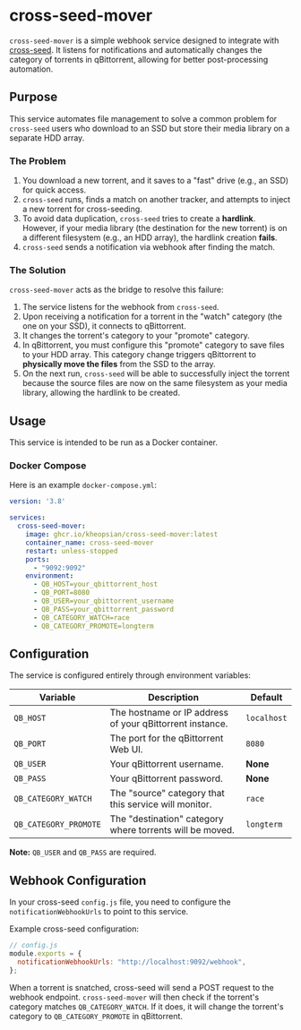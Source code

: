 # cross-seed-mover

`cross-seed-mover` is a simple webhook service designed to integrate with [cross-seed](https://www.cross-seed.org/). It listens for notifications and automatically changes the category of torrents in qBittorrent, allowing for better post-processing automation.

## Purpose

This service automates file management to solve a common problem for `cross-seed` users who download to an SSD but store their media library on a separate HDD array.

### The Problem

1.  You download a new torrent, and it saves to a "fast" drive (e.g., an SSD) for quick access.
2.  `cross-seed` runs, finds a match on another tracker, and attempts to inject a new torrent for cross-seeding.
3.  To avoid data duplication, `cross-seed` tries to create a **hardlink**. However, if your media library (the destination for the new torrent) is on a different filesystem (e.g., an HDD array), the hardlink creation **fails**.
4.  `cross-seed` sends a notification via webhook after finding the match.

### The Solution

`cross-seed-mover` acts as the bridge to resolve this failure:

1.  The service listens for the webhook from `cross-seed`.
2.  Upon receiving a notification for a torrent in the "watch" category (the one on your SSD), it connects to qBittorrent.
3.  It changes the torrent's category to your "promote" category.
4.  In qBittorrent, you must configure this "promote" category to save files to your HDD array. This category change triggers qBittorrent to **physically move the files** from the SSD to the array.
5.  On the next run, `cross-seed` will be able to successfully inject the torrent because the source files are now on the same filesystem as your media library, allowing the hardlink to be created.

## Usage

This service is intended to be run as a Docker container.

### Docker Compose

Here is an example `docker-compose.yml`:

```yaml
version: '3.8'

services:
  cross-seed-mover:
    image: ghcr.io/kheopsian/cross-seed-mover:latest
    container_name: cross-seed-mover
    restart: unless-stopped
    ports:
      - "9092:9092"
    environment:
      - QB_HOST=your_qbittorrent_host
      - QB_PORT=8080
      - QB_USER=your_qbittorrent_username
      - QB_PASS=your_qbittorrent_password
      - QB_CATEGORY_WATCH=race
      - QB_CATEGORY_PROMOTE=longterm
```

## Configuration

The service is configured entirely through environment variables:

| Variable            | Description                                                                 | Default     |
| ------------------- | --------------------------------------------------------------------------- | ----------- |
| `QB_HOST`           | The hostname or IP address of your qBittorrent instance.                    | `localhost` |
| `QB_PORT`           | The port for the qBittorrent Web UI.                                        | `8080`      |
| `QB_USER`           | Your qBittorrent username.                                                  | **None**    |
| `QB_PASS`           | Your qBittorrent password.                                                  | **None**    |
| `QB_CATEGORY_WATCH` | The "source" category that this service will monitor.                       | `race`      |
| `QB_CATEGORY_PROMOTE` | The "destination" category where torrents will be moved.                    | `longterm`  |

**Note:** `QB_USER` and `QB_PASS` are required.

## Webhook Configuration

In your cross-seed `config.js` file, you need to configure the `notificationWebhookUrls` to point to this service.

Example cross-seed configuration:

```js
// config.js
module.exports = {
  notificationWebhookUrls: "http://localhost:9092/webhook",
};
```

When a torrent is snatched, cross-seed will send a POST request to the webhook endpoint. `cross-seed-mover` will then check if the torrent's category matches `QB_CATEGORY_WATCH`. If it does, it will change the torrent's category to `QB_CATEGORY_PROMOTE` in qBittorrent.
